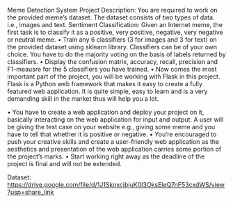 Meme Detection System
Project Description:
You are required to work on the provided meme’s dataset. The dataset consists of two types of
data. i.e., images and text.
Sentiment Classification: Given an Internet meme, the first task is to classify it as a positive, very
positive, negative, very negative or neutral meme.
• Train any 6 classifiers (3 for images and 3 for text) on the provided dataset using sklearn
library. Classifiers can be of your own choice. You have to do the majority voting on the
basis of labels returned by classifiers.
• Display the confusion matrix, accuracy, recall, precision and F1-meausre for the 5
classifiers you have trained.
• Now comes the most important part of the project, you will be working with Flask in this
project. Flask is a Python web framework that makes it easy to create a fully featured web
application. It is quite simple, easy to learn and is a very demanding skill in the market thus
will help you a lot.

• You have to create a web application and deploy your project on it, basically interacting
on the web application for input and output. A user will be giving the test case on your
website e.g., giving some meme and you have to tell that whether it is positive or negative.
• You’re encouraged to push your creative skills and create a user-friendly web application
as the aesthetics and presentation of the web application carries some portion of the
project’s marks.
• Start working right away as the deadline of the project is final and will not be extended.

Dataset:
https://drive.google.com/file/d/1J1SknxcjbjuK0I3OksEleQ7nF53cxdWS/view?usp=share_link
